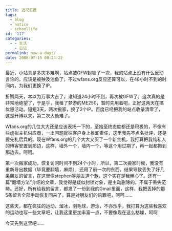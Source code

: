 ```yaml
---
title: 近况汇报
tags:
  - blog
  - notice
  - schoollife
id: '117'
categories:
  - - 生活
    - 日记
permalink: now-a-days/
date: 2008-07-15 00:24:22
---
```


最近，小站真是多灾多难啊，站点被GFW封锁了一次，我的站点上没有什么反动言论的，应该是被殃及池鱼了，不过wfans.org反应还算可以，在48小时不到的时间内，为我们更换了IP。

折腾两天，本以为万事大吉了，谁知道24小时不到，再次被GFW了，这次真的是非常地绝望了，于是乎，我租了梦游的ME250，暂时先用着吧，正好这两天在搞优惠活动。短短3天，两次搬家，换了2个IP。百度已经把我的站点收录清零了，这是开博以来，第二次大劫难了。

Wfans.org的几位大大还是应该表扬一下的，至始至终态度都还是积极的，不像有些虚拟主机供应商，一出问题就往客户身上推卸责任，这里我先不点名批评，还是要先礼后兵的。现在Wfans.org的几个大大又买了一个新主机，我打算把我纯私人的博客安置到那边，这样，墙外一个，墙内一个，等这个用过期了，再一起都搬到那边去，呵呵。

第一次搬家成功，恢复访问时间不到24个小时，所以，第二次搬家时候，我没有重新导出数据（毕竟要翻墙，麻烦），还用了前一次的东西，结果导致丢失了好几条朋友的留言，在这里像stephen等朋友道个歉，这个实在是我粗心了。还有一篇“翻墙方法”介绍的文章，我觉得是疑似封锁对象，是主动删除的，不属于丢失范畴。还好，所有给我的留言，都发了一份到我的Gmail里面，这样，我把丢掉的那5条留言全部手动恢复回来了，算是对朋友们的赔罪吧，呵呵……

这些天，都在疯狂的运动，溜冰，羽毛球，游泳，不亦乐乎，我打算为这些我喜欢的运动也写一些文章吧，让我这里更加丰富一点，不要像现在这么枯燥，呵呵

今天先到这里吧……